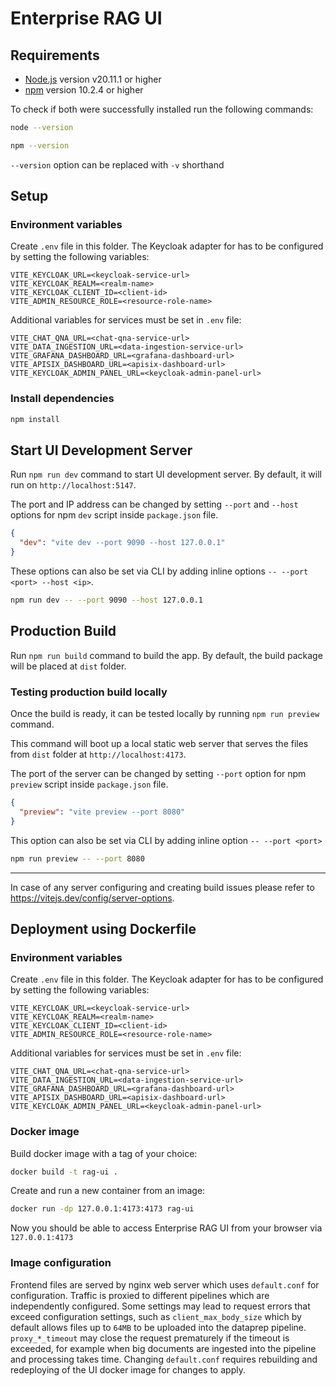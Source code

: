 # Enterprise RAG UI

## Requirements

- [Node.js](https://nodejs.org/) version v20.11.1 or higher
- [npm](https://www.npmjs.com/) version 10.2.4 or higher

To check if both were successfully installed run the following commands:

```bash
node --version
```

```bash
npm --version
```

`--version` option can be replaced with `-v` shorthand

## Setup

### Environment variables

Create `.env` file in this folder.
The Keycloak adapter for has to be configured by setting the following variables:

```
VITE_KEYCLOAK_URL=<keycloak-service-url>
VITE_KEYCLOAK_REALM=<realm-name>
VITE_KEYCLOAK_CLIENT_ID=<client-id>
VITE_ADMIN_RESOURCE_ROLE=<resource-role-name>
```

Additional variables for services must be set in `.env` file:

```
VITE_CHAT_QNA_URL=<chat-qna-service-url>
VITE_DATA_INGESTION_URL=<data-ingestion-service-url>
VITE_GRAFANA_DASHBOARD_URL=<grafana-dashboard-url>
VITE_APISIX_DASHBOARD_URL=<apisix-dashboard-url>
VITE_KEYCLOAK_ADMIN_PANEL_URL=<keycloak-admin-panel-url>
```

### Install dependencies

```bash
npm install
```

## Start UI Development Server

Run `npm run dev` command to start UI development server.
By default, it will run on `http://localhost:5147`.

The port and IP address can be changed by setting `--port` and `--host` options
for npm `dev` script inside `package.json` file.

```json
{
  "dev": "vite dev --port 9090 --host 127.0.0.1"
}
```

These options can also be set via CLI by adding inline options `-- --port <port> --host <ip>`.

```bash
npm run dev -- --port 9090 --host 127.0.0.1
```

## Production Build

Run `npm run build` command to build the app.
By default, the build package will be placed at `dist` folder.

### Testing production build locally

Once the build is ready, it can be tested locally by running `npm run preview` command.

This command will boot up a local static web server that serves the files
from `dist` folder at `http://localhost:4173`.

The port of the server can be changed by setting `--port` option
for npm `preview` script inside `package.json` file.

```json
{
  "preview": "vite preview --port 8080"
}
```

This option can also be set via CLI by adding inline option `-- --port <port>`

```bash
npm run preview -- --port 8080
```

---

In case of any server configuring and creating build issues please refer to https://vitejs.dev/config/server-options.

## Deployment using Dockerfile

### Environment variables

Create `.env` file in this folder.
The Keycloak adapter for has to be configured by setting the following variables:

```
VITE_KEYCLOAK_URL=<keycloak-service-url>
VITE_KEYCLOAK_REALM=<realm-name>
VITE_KEYCLOAK_CLIENT_ID=<client-id>
VITE_ADMIN_RESOURCE_ROLE=<resource-role-name>
```

Additional variables for services must be set in `.env` file:

```
VITE_CHAT_QNA_URL=<chat-qna-service-url>
VITE_DATA_INGESTION_URL=<data-ingestion-service-url>
VITE_GRAFANA_DASHBOARD_URL=<grafana-dashboard-url>
VITE_APISIX_DASHBOARD_URL=<apisix-dashboard-url>
VITE_KEYCLOAK_ADMIN_PANEL_URL=<keycloak-admin-panel-url>
```

### Docker image

Build docker image with a tag of your choice:

```bash
docker build -t rag-ui .
```

Create and run a new container from an image:

```bash
docker run -dp 127.0.0.1:4173:4173 rag-ui
```

Now you should be able to access Enterprise RAG UI from your browser via `127.0.0.1:4173`

### Image configuration

Frontend files are served by nginx web server which uses `default.conf` for configuration. Traffic is proxied to different pipelines which are independently configured. Some settings may lead to request errors that exceed configuration settings, such as `client_max_body_size` which by default allows files up to `64MB` to be uploaded into the dataprep pipeline. `proxy_*_timeout` may close the request prematurely if the timeout is exceeded, for example when big documents are ingested into the pipeline and processing takes time. Changing `default.conf` requires rebuilding and redeploying of the UI docker image for changes to apply.
